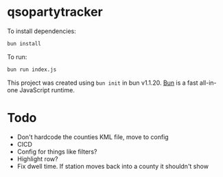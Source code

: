 # qsopartytracker

To install dependencies:

```bash
bun install
```

To run:

```bash
bun run index.js
```

This project was created using `bun init` in bun v1.1.20. [Bun](https://bun.sh) is a fast all-in-one JavaScript runtime.


# Todo
* Don't hardcode the counties KML file, move to config
* CICD
* Config for things like filters?
* Highlight row?
* Fix dwell time. If station moves back into a county it shouldn't show